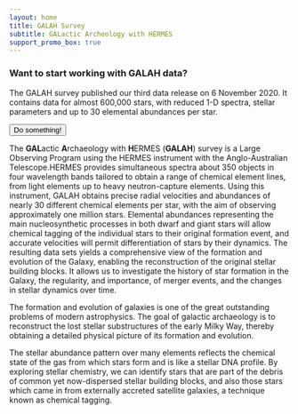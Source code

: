 ```yaml
---
layout: home
title: GALAH Survey
subtitle: GALactic Archeology with HERMES
support_promo_box: true
---
```


<div class="main-explain-area jumbotron">
  <h3><strong>Want to start working with GALAH data?</strong></h3>
  <p>The GALAH survey published our third data release on 6 November 2020. It contains data for almost 600,000 stars, with reduced 1-D spectra, stellar parameters and up to 30 elemental abundances per star.</p>
  <button>Do something!</button>
</div>

The **GAL**actic **A**rchaeology with **H**ERMES (**GALAH**) survey is a Large Observing Program using the HERMES instrument with the Anglo-Australian Telescope.HERMES provides simultaneous spectra about 350 objects in four wavelength bands tailored to obtain a range of chemical element lines, from light elements up to heavy neutron-capture elements. Using this instrument, GALAH obtains precise radial velocities and abundances of nearly 30 different chemical elements per star, with the aim of observing approximately one million stars. Elemental abundances representing the main nucleosynthetic processes in both dwarf and giant stars will allow chemical tagging of the individual stars to their original formation event, and accurate velocities will permit differentiation of stars by their dynamics. The resulting data sets yields a comprehensive view of the formation and evolution of the Galaxy, enabling the reconstruction of the original stellar building blocks. It allows us to investigate the history of star formation in the Galaxy, the regularity, and importance, of merger events, and the changes in stellar dynamics over time.

The formation and evolution of galaxies is one of the great outstanding problems of modern astrophysics. The goal of galactic archaeology is to reconstruct the lost stellar substructures of the early Milky Way, thereby obtaining a detailed physical picture of its formation and evolution.

The stellar abundance pattern over many elements reflects the chemical state of the gas from which stars form and is like a stellar DNA profile. By exploring stellar chemistry, we can identify stars that are part of the debris of common yet now-dispersed stellar building blocks, and also those stars which came in from externally accreted satellite galaxies, a technique known as chemical tagging.
